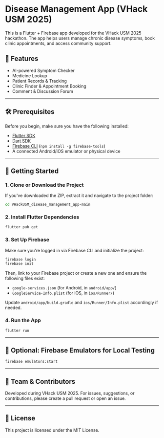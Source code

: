 
# Disease Management App (VHack USM 2025)

This is a Flutter + Firebase app developed for the VHack USM 2025 hackathon. 
The app helps users manage chronic disease symptoms, book clinic appointments, and access community support.

## 🌟 Features

- AI-powered Symptom Checker
- Medicine Lookup
- Patient Records & Tracking
- Clinic Finder & Appointment Booking
- Comment & Discussion Forum

---

## 🛠️ Prerequisites

Before you begin, make sure you have the following installed:

- [Flutter SDK](https://docs.flutter.dev/get-started/install)
- [Dart SDK](https://dart.dev/get-dart)
- [Firebase CLI](https://firebase.google.com/docs/cli) (`npm install -g firebase-tools`)
- A connected Android/iOS emulator or physical device

---

## 🚀 Getting Started

### 1. Clone or Download the Project

If you've downloaded the ZIP, extract it and navigate to the project folder:

```bash
cd VHackUSM_disease_management_app-main
```

### 2. Install Flutter Dependencies

```bash
flutter pub get
```

### 3. Set Up Firebase

Make sure you're logged in via Firebase CLI and initialize the project:

```bash
firebase login
firebase init
```

Then, link to your Firebase project or create a new one and ensure the following files exist:
- `google-services.json` (for Android, in `android/app/`)
- `GoogleService-Info.plist` (for iOS, in `ios/Runner/`)

Update `android/app/build.gradle` and `ios/Runner/Info.plist` accordingly if needed.

### 4. Run the App

```bash
flutter run
```

---

## 🧪 Optional: Firebase Emulators for Local Testing

```bash
firebase emulators:start
```

---

## 🤝 Team & Contributors

Developed during VHack USM 2025. For issues, suggestions, or contributions, please create a pull request or open an issue.

---

## 📄 License

This project is licensed under the MIT License.
